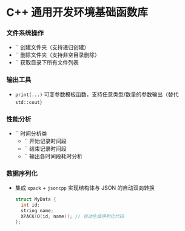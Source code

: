 # C++ 通用开发环境基础函数库

### 文件系统操作
- `` 创建文件夹（支持递归创建）  
- `` 删除文件夹（支持非空目录删除）  
- `` 获取目录下所有文件列表  

### 输出工具
- `print(...)` 可变参数模板函数，支持任意类型/数量的参数输出（替代 `std::cout`）  

### 性能分析
- `` 时间分析类  
  - `` 开始记录时间段  
  - `` 结束记录时间段  
  - `` 输出各时间段耗时分析  

### 数据序列化
- 集成 `xpack` + `jsoncpp` 实现结构体与 JSON 的自动双向转换  
  ```cpp
  struct MyData {
    int id;
    string name;
    XPACK(O(id, name)); // 自动生成序列化代码
  };
